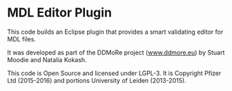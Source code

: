 # MDL Editor Plugin

This code builds an Eclipse plugin that provides a smart validating editor for MDL files.

It was developed as part of the DDMoRe project (www.ddmore.eu) by Stuart Moodie and Natalia Kokash.

This code is Open Source and licensed under LGPL-3.  It is Copyright Pfizer Ltd (2015-2016) and portions University of Leiden (2013-2015).


